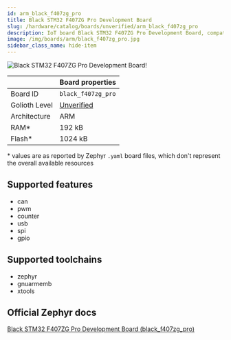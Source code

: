 ```yaml
---
id: arm_black_f407zg_pro
title: Black STM32 F407ZG Pro Development Board
slug: /hardware/catalog/boards/unverified/arm_black_f407zg_pro
description: IoT board Black STM32 F407ZG Pro Development Board, compatible with Golioth at unverified level.
image: /img/boards/arm/black_f407zg_pro.jpg
sidebar_class_name: hide-item
---
```


[//]: # (This is an auto-generated file, do not edit! Changes to it will be lost upon re-generation)

![Black STM32 F407ZG Pro Development Board!](/img/boards/arm/black_f407zg_pro.jpg "Black STM32 F407ZG Pro Development Board")

|                | Board properties     |
| -------------  | -------------------- |
| Board ID       | `black_f407zg_pro` |
| Golioth Level  | [Unverified](/hardware#unverified-boards) |
| Architecture   | ARM |
| RAM*           | 192 kB |
| Flash*         | 1024 kB |

\* values are as reported by Zephyr `.yaml` board files, which don't represent the overall available resources



## Supported features

* can
* pwm
* counter
* usb
* spi
* gpio

## Supported toolchains

* zephyr
* gnuarmemb
* xtools

## Official Zephyr docs

[Black STM32 F407ZG Pro Development Board (black_f407zg_pro)](https://docs.zephyrproject.org/latest/boards/arm/black_f407zg_pro/doc/index.html)
